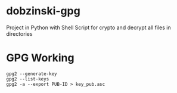 # dobzinski-gpg
Project in Python with Shell Script for crypto and decrypt all files in directories

# GPG Working
```
gpg2 --generate-key
gpg2 --list-keys
gpg2 -a --export PUB-ID > key_pub.asc
```
